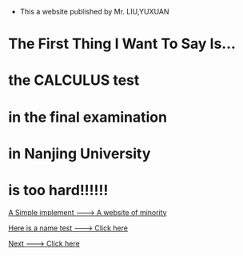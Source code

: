- This a website published by Mr. LIU,YUXUAN

#            The First Thing I Want To Say Is...
#                    the CALCULUS test
#                in the final examination
#                  in Nanjing University
#                    is too hard!!!!!!

[A Simple implement ---> A website of minority](stupidpanther.github.io/web_manchu/index.html)

[Here is a name test ---> Click here](stupidpanther.github.io/nametest.html)

[Next ---> Click here](stupidpanther.github.io/nju/test_001/testpage.md)
